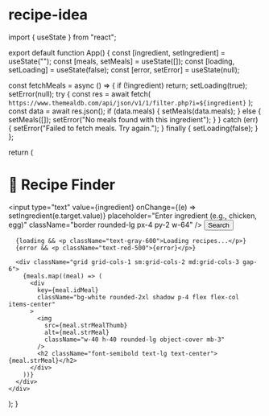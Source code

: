 # recipe-idea
import { useState } from "react";

export default function App() {
  const [ingredient, setIngredient] = useState("");
  const [meals, setMeals] = useState([]);
  const [loading, setLoading] = useState(false);
  const [error, setError] = useState(null);

  const fetchMeals = async () => {
    if (!ingredient) return;
    setLoading(true);
    setError(null);
    try {
      const res = await fetch(
        `https://www.themealdb.com/api/json/v1/1/filter.php?i=${ingredient}`
      );
      const data = await res.json();
      if (data.meals) {
        setMeals(data.meals);
      } else {
        setMeals([]);
        setError("No meals found with this ingredient");
      }
    } catch (err) {
      setError("Failed to fetch meals. Try again.");
    } finally {
      setLoading(false);
    }
  };

  return (
    <div className="min-h-screen bg-gray-100 flex flex-col items-center p-6">
      <h1 className="text-3xl font-bold mb-4">🍳 Recipe Finder</h1>
      <div className="flex space-x-2 mb-6">
        <input
          type="text"
          value={ingredient}
          onChange={(e) => setIngredient(e.target.value)}
          placeholder="Enter ingredient (e.g., chicken, egg)"
          className="border rounded-lg px-4 py-2 w-64"
        />
        <button
          onClick={fetchMeals}
          className="bg-blue-500 text-white px-4 py-2 rounded-lg hover:bg-blue-600"
        >
          Search
        </button>
      </div>

      {loading && <p className="text-gray-600">Loading recipes...</p>}
      {error && <p className="text-red-500">{error}</p>}

      <div className="grid grid-cols-1 sm:grid-cols-2 md:grid-cols-3 gap-6">
        {meals.map((meal) => (
          <div
            key={meal.idMeal}
            className="bg-white rounded-2xl shadow p-4 flex flex-col items-center"
          >
            <img
              src={meal.strMealThumb}
              alt={meal.strMeal}
              className="w-40 h-40 rounded-lg object-cover mb-3"
            />
            <h2 className="font-semibold text-lg text-center">{meal.strMeal}</h2>
          </div>
        ))}
      </div>
    </div>
  );
}
